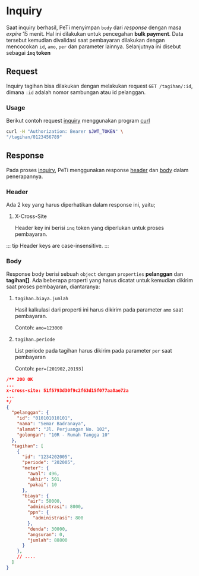 # Inquiry

Saat inquiry berhasil, PeTi menyimpan `body` dari _response_ dengan masa _expire_ 15 menit.
Hal ini dilakukan untuk pencegahan **bulk payment**. Data tersebut kemudian divalidasi saat pembayaran dilakukan dengan mencocokan `id`, `amo`, `per` dan parameter lainnya. Selanjutnya ini disebut sebagai **`inq` token**

## Request

Inquiry tagihan bisa dilakukan dengan melakukan request `GET /tagihan/:id`, dimana `:id` adalah nomor sambungan atau id pelanggan.

### Usage

Berikut contoh request [inquiry](#inquiry) menggunakan program [curl](https://curl.haxx.se/)

```bash
curl -H "Authorization: Bearer $JWT_TOKEN" \
"/tagihan/0123456789"
```

## Response

Pada proses [inquiry](#inquiry), PeTi menggunakan response [header](#header) dan [body](#body) dalam penerapannya.

### Header

Ada 2 key yang harus diperhatikan dalam response ini, yaitu;

1. X-Cross-Site

    Header key ini berisi `inq` token yang diperlukan untuk proses pembayaran.

::: tip
Header keys are case-insensitive.
:::

### Body

Response body berisi sebuah `object` dengan `properties` __pelanggan__ dan __tagihan[]__.
Ada beberapa properti yang harus dicatat untuk kemudian dikirim saat proses pembayaran, diantaranya:

1. `tagihan.biaya.jumlah`

    Hasil kalkulasi dari properti ini harus dikirim pada parameter `amo` saat pembayaran.

    Contoh: `amo=123000`

2. `tagihan.periode`

    List periode pada tagihan harus dikirim pada parameter `per` saat pembayaran

    Contoh: `per=[201902,20193]`

```json
/** 200 OK
...
x-cross-site: 51f5793d30f9c2f63d15f077aa8ae72a
...
*/
{
  "pelanggan": {
    "id": "010101010101",
    "nama": "Semar Badranaya",
    "alamat": "Jl. Perjuangan No. 102",
    "golongan": "10R - Rumah Tangga 10"
  },
  "tagihan": [
    {
      "id": "1234202005",
      "periode": "202005",
      "meter": {
        "awal": 496,
        "akhir": 501,
        "pakai": 10
      },
      "biaya": {
        "air": 50000,
        "administrasi": 8000,
        "ppn": {
          "administrasi": 800
        },
        "denda": 30000,
        "angsuran": 0,
        "jumlah": 88800
      }
    },
    // ....
  ]
}
```
